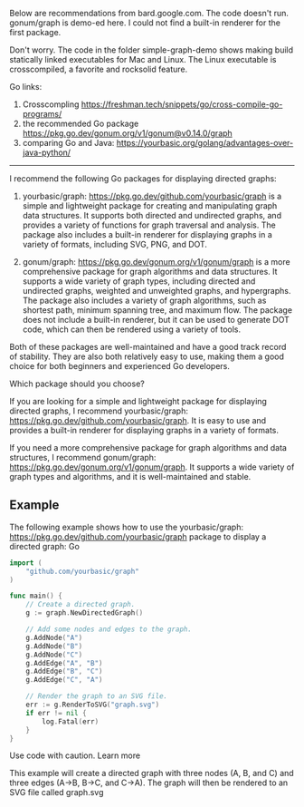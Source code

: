 Below are recommendations from bard.google.com.
The code doesn't run. gonum/graph is demo-ed here.
I could not find a built-in renderer for the first package.

Don't worry. The code in the folder simple-graph-demo
shows making build statically linked executables for Mac and Linux.
The Linux executable is crosscompiled, a favorite and rocksolid feature.

Go links:
1. Crosscompling https://freshman.tech/snippets/go/cross-compile-go-programs/
1. the recommended Go package https://pkg.go.dev/gonum.org/v1/gonum@v0.14.0/graph
1. comparing Go and Java: https://yourbasic.org/golang/advantages-over-java-python/
-----

I recommend the following Go packages for displaying directed graphs:

1. yourbasic/graph: https://pkg.go.dev/github.com/yourbasic/graph is a simple and lightweight package for creating and manipulating graph data structures. It supports both directed and undirected graphs, and provides a variety of functions for graph traversal and analysis. The package also includes a built-in renderer for displaying graphs in a variety of formats, including SVG, PNG, and DOT.

1. gonum/graph: https://pkg.go.dev/gonum.org/v1/gonum/graph is a more comprehensive package for graph algorithms and data structures. It supports a wide variety of graph types, including directed and undirected graphs, weighted and unweighted graphs, and hypergraphs. The package also includes a variety of graph algorithms, such as shortest path, minimum spanning tree, and maximum flow. The package does not include a built-in renderer, but it can be used to generate DOT code, which can then be rendered using a variety of tools.

Both of these packages are well-maintained and have a good track record of stability. They are also both relatively easy to use, making them a good choice for both beginners and experienced Go developers.

Which package should you choose?

If you are looking for a simple and lightweight package for displaying directed graphs, I recommend yourbasic/graph: https://pkg.go.dev/github.com/yourbasic/graph. It is easy to use and provides a built-in renderer for displaying graphs in a variety of formats.

If you need a more comprehensive package for graph algorithms and data structures, I recommend gonum/graph: https://pkg.go.dev/gonum.org/v1/gonum/graph. It supports a wide variety of graph types and algorithms, and it is well-maintained and stable.

## Example

The following example shows how to use the yourbasic/graph: https://pkg.go.dev/github.com/yourbasic/graph package to display a directed graph:
Go

```go
import (
    "github.com/yourbasic/graph"
)

func main() {
    // Create a directed graph.
    g := graph.NewDirectedGraph()

    // Add some nodes and edges to the graph.
    g.AddNode("A")
    g.AddNode("B")
    g.AddNode("C")
    g.AddEdge("A", "B")
    g.AddEdge("B", "C")
    g.AddEdge("C", "A")

    // Render the graph to an SVG file.
    err := g.RenderToSVG("graph.svg")
    if err != nil {
        log.Fatal(err)
    }
}
```

Use code with caution. Learn more

This example will create a directed graph with three nodes (A, B, and C) and three edges (A->B, B->C, and C->A). The graph will then be rendered to an SVG file called graph.svg
